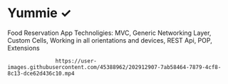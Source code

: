 


# Yummie ✓

Food Reservation App
Technoligies: MVC, Generic Networking Layer, Custom Cells, Working in all orientations and devices, REST Api, POP, Extensions
                                                        
                                                          
                                                          
                   https://user-images.githubusercontent.com/45388962/202912907-7ab58464-7879-4cf8-8c13-dce62d436c10.mp4

